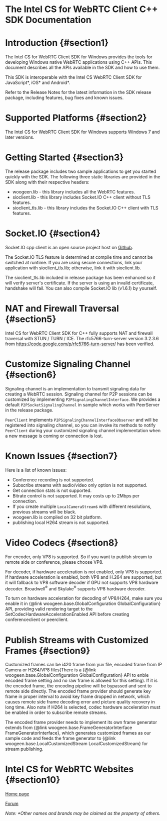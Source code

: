 The Intel CS for WebRTC Client C++ SDK Documentation
===============================
# Introduction {#section1}
The Intel CS for WebRTC Client SDK for Windows provides the tools for developing Windows native WebRTC
applications using C++ APIs. This document describes all the APIs available in the SDK and how to use them.

This SDK is interoperable with the Intel CS WebRTC Client SDK for JavaScript\*, iOS\* and Android\*.

Refer to the Release Notes for the latest information in the SDK release package, including features,
bug fixes and known issues.

# Supported Platforms {#section2}
The Intel CS for WebRTC Client SDK for Windows supports Windows 7 and later versions.

# Getting Started {#section3}
The release package includes two sample applications to get you started quickly with the SDK. The following
three static libraries are provided in the SDK along with their respective headers:

- woogeen.lib - this library includes all the WebRTC features.
- sioclient.lib - this library includes Socket.IO C++ client without TLS features.
- sioclient_tls.lib - this library includes the Socket.IO C++ client with TLS features.

# Socket.IO {#section4}
Socket.IO cpp client is an open source project host on [Github](https://github.com/socketio/socket.io-client-cpp).

The Socket.IO TLS feature is determined at compile time and cannot be switched at runtime. If you are using secure
connections, link your application with sioclient_tls.lib; otherwise, link it with sioclient.lib.

The sioclient_tls.lib included in release package has been enhanced so it will verify server's certificate. If the
server is using an invalid certificate, handshake will fail. You can also compile Socket.IO lib (v1.6.1) by yourself.

# NAT and Firewall Traversal {#section5}
Intel CS for WebRTC Client SDK for C++ fully supports NAT and firewall traversal with STUN / TURN / ICE. The rfc5766-turn-server version 3.2.3.6 from https://code.google.com/p/rfc5766-turn-server/ has been verified.

# Customize Signaling Channel {#section6}
Signaling channel is an implementation to transmit signaling data for creating a WebRTC session. Signaling channel
for P2P sessions can be customized by implementing `P2PSignalingChannelInterface`. We provides a default
`P2PSocketSignalingChannel` in sample which works with PeerServer in the release package.

`PeerClient` implements `P2PSignalingChannelInterfaceObserver` and will be registered into signaling channel, so you
can invoke its methods to notify `PeerClient` during your customized signaling channel implementation when a new
message is coming or connection is lost.

# Known Issues {#section7}
Here is a list of known issues:

- Conference recording is not supported.
- Subscribe streams with audio/video only option is not supported.
- Get connection stats is not supported.
- Bitrate control is not supported. It may costs up to 2Mbps per connection.
- If you create multiple `LocalCameraStream`s with different resolutions, previous streams will be black.
- woogeen.lib is compiled on 32 bit platform.
- publishing local H264 stream is not supported.

# Video Codecs {#section8}
For encoder, only VP8 is supported. So if you want to publish stream to remote side or conference, please choose VP8.

For decoder, if hardware acceleration is not enabled, only VP8 is supported. If hardware acceleration is enabled, both
VP8 and H.264 are supported, but it will fallback to VP8 software decoder if GPU not supports VP8 hardware decoder.
Broadwell<sup>®</sup> and Skylake<sup>®</sup> supports VP8 hardware decoder.

To turn on hardware acceleration for decoding of VP8/H264, make sure you enable it in {@link woogeen.base.GlobalConfiguration GlobalConfiguration} API, providing valid rendering target to the SetCodecHardwareAccelerationEnabled API before creating conferenceclient or peerclient.

# Publish Streams with Customized Frames {#section9}
Customized frames can be i420 frame from yuv file, encoded frame from IP Camera or H264/VP8 files(There is a
{@link woogeen.base.GlobalConfiguration GlobalConfiguration} API to enble encoded frame setting and no raw frame is allowed for this setting). If it is the encoded
frame, the encoding pipeline will be bypassed and sent to remote side directly. The encoded frame provider should generate
key frame in proper interval to avoid key frame dropped in network, which causes remote side frame decoding error and
picture quality recovery in long time. Also note if H264 is selected, codec hardware acceleration must be enabled in order to subscribe remote streams.

The encoded frame provider needs to implement its own frame generator extends from
{@link woogeen.base.FrameGeneratorInterface FrameGeneratorInterface}, which generates customized frames as our sample code and feeds the frame generator to
{@link woogeen.base.LocalCustomizedStream LocalCustomizedStream} for stream publishing.

# Intel CS for WebRTC Websites {#section10}
[Home page](http://webrtc.intel.com)

[Forum](https://software.intel.com/en-us/forums/intel-collaboration-suite-for-webrtc)


<i>Note: \*Other names and brands may be claimed as the property of others.</i>
